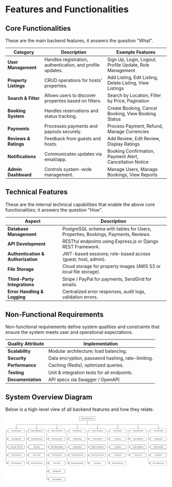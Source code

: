 # Features and Functionalities



## Core Functionalities
These are the main backend features, it answers the question "What".

| Category              | Description                                                | Example Features                                         |
| --------------------- | ---------------------------------------------------------- | -------------------------------------------------------- |
| **User Management**   | Handles registration, authentication, and profile updates. | Sign Up, Login, Logout, Profile Update, Role Management  |
| **Property Listings** | CRUD operations for hosts’ properties.                     | Add Listing, Edit Listing, Delete Listing, View Listings |
| **Search & Filter**   | Allows users to discover properties based on filters.      | Search by Location, Filter by Price, Pagination          |
| **Booking System**    | Handles reservations and status tracking.                  | Create Booking, Cancel Booking, View Booking Status      |
| **Payments**          | Processes payments and payouts securely.                   | Process Payment, Refund, Manage Currencies               |
| **Reviews & Ratings** | Feedback from guests and hosts.                            | Add Review, Edit Review, Display Ratings                 |
| **Notifications**     | Communicates updates via email/app.                        | Booking Confirmation, Payment Alert, Cancellation Notice |
| **Admin Dashboard**   | Controls system-wide management.                           | Manage Users, Manage Bookings, View Reports              |


## Technical Features
These are the internal technical capabilities that enable the above core functionalities; it answers the question "How".

| Aspect                             | Description                                                                       |
| ---------------------------------- | --------------------------------------------------------------------------------- |
| **Database Management**            | PostgreSQL schema with tables for Users, Properties, Bookings, Payments, Reviews. |
| **API Development**                | RESTful endpoints using Express.js or Django REST Framework.                      |
| **Authentication & Authorization** | JWT-based sessions; role-based access (guest, host, admin).                       |
| **File Storage**                   | Cloud storage for property images (AWS S3 or local file storage).                 |
| **Third-Party Integrations**       | Stripe / PayPal for payments, SendGrid for emails.                                |
| **Error Handling & Logging**       | Centralized error responses, audit logs, validation errors.                       |


##  Non-Functional Requirements
Non-functional requirements define system qualities and constraints that ensure the system meets user and operational expectations.

| Quality Attribute | Implementation                                    |
| ----------------- | ------------------------------------------------- |
| **Scalability**   | Modular architecture; load balancing.             |
| **Security**      | Data encryption, password hashing, rate-limiting. |
| **Performance**   | Caching (Redis), optimized queries.               |
| **Testing**       | Unit & integration tests for all endpoints.       |
| **Documentation** | API specs via Swagger / OpenAPI.                  |


## System Overview Diagram
Below is a high-level view of all backend features and how they relate.

![Airbnb Backend Features](./airbnb_features.png)
